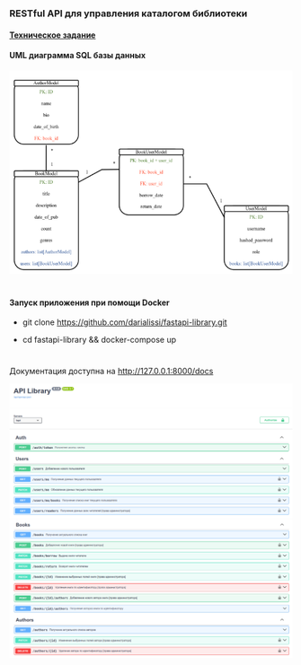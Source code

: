### RESTful API для управления каталогом библиотеки

#### [Техническое задание](./spec.md)

#### UML диаграмма SQL базы данных
![UML диаграмма](UmlDiagram.png)

#

#### Запуск приложения при помощи Docker

- git clone https://github.com/darialissi/fastapi-library.git

- cd fastapi-library && docker-compose up
#

Документация доступна на http://127.0.0.1:8000/docs 

![Swagger-1](docs-1.png)
![Swagger-2](docs-2.png)